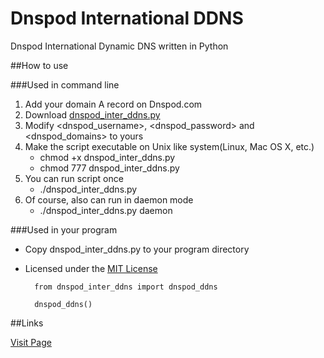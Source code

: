 Dnspod International DDNS
=================

Dnspod International Dynamic DNS written in Python

##How to use

###Used in command line

1. Add your domain A record on Dnspod.com
2. Download [dnspod_inter_ddns.py](https://raw.github.com/jenson-shi/dnspod_inter_ddns/master/dnspod_inter_ddns.py)
3. Modify <dnspod_username>, <dnspod_password> and <dnspod_domains> to yours
4. Make the script executable on Unix like system(Linux, Mac OS X, etc.)
	* chmod +x dnspod_inter_ddns.py
	* chmod 777 dnspod_inter_ddns.py
5. You can run script once
	* ./dnspod_inter_ddns.py
6. Of course, also can run in daemon mode
	* ./dnspod_inter_ddns.py daemon

###Used in your program

* Copy dnspod_inter_ddns.py to your program directory
* Licensed under the [MIT License](http://opensource.org/licenses/mit-license.php)

		from dnspod_inter_ddns import dnspod_ddns
	
		dnspod_ddns()

##Links

[Visit Page](http://shixf.com/dnspod-inter-ddns/)